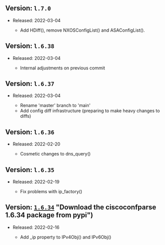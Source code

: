 Version: `l.7.0`
----------------
- Released: 2022-03-04

  - Add HDiff(), remove NXOSConfigList() and ASAConfigList().

Version: `l.6.38`
-----------------
- Released: 2022-03-04

  - Internal adjustments on previous commit

Version: `l.6.37`
-----------------
- Released: 2022-03-04

  - Rename 'master' branch to 'main'
  - Add config diff infrastructure (preparing to make heavy changes to diffs)

Version: `l.6.36`
-----------------
- Released: 2022-02-20

  - Cosmetic changes to dns_query()

Version: `l.6.35`
-----------------
- Released: 2022-02-19

  - Fix problems with ip_factory()

Version: [`1.6.34`](https://pypi.org/project/ciscoconfparse/1.6.34/) "Download the ciscoconfparse 1.6.34 package from pypi")
----------------------------------------------------------------------------------------------------------------------------
- Released: 2022-02-16

  - Add _ip property to IPv4Obj() and IPv6Obj()

